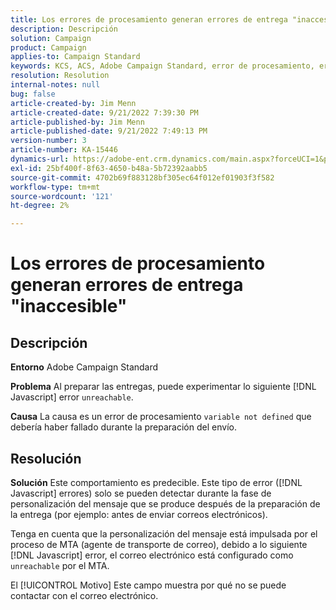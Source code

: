 ```yaml
---
title: Los errores de procesamiento generan errores de entrega "inaccesible"
description: Descripción
solution: Campaign
product: Campaign
applies-to: Campaign Standard
keywords: KCS, ACS, Adobe Campaign Standard, error de procesamiento, error de envío inaccesible
resolution: Resolution
internal-notes: null
bug: false
article-created-by: Jim Menn
article-created-date: 9/21/2022 7:39:30 PM
article-published-by: Jim Menn
article-published-date: 9/21/2022 7:49:13 PM
version-number: 3
article-number: KA-15446
dynamics-url: https://adobe-ent.crm.dynamics.com/main.aspx?forceUCI=1&pagetype=entityrecord&etn=knowledgearticle&id=31bf9718-e539-ed11-9db1-0022480866ad
exl-id: 25bf400f-8f63-4650-b48a-5b72392aabb5
source-git-commit: 4702b69f883128bf305ec64f012ef01903f3f582
workflow-type: tm+mt
source-wordcount: '121'
ht-degree: 2%

---
```


# Los errores de procesamiento generan errores de entrega &quot;inaccesible&quot;

## Descripción


<b>Entorno</b>
Adobe Campaign Standard

<b>Problema</b>
Al preparar las entregas, puede experimentar lo siguiente [!DNL Javascript] error `unreachable`.

<b>Causa</b>
La causa es un error de procesamiento `variable not defined` que debería haber fallado durante la preparación del envío.


## Resolución


<b>Solución</b>
Este comportamiento es predecible. Este tipo de error ([!DNL Javascript] errores) solo se pueden detectar durante la fase de personalización del mensaje que se produce después de la preparación de la entrega (por ejemplo: antes de enviar correos electrónicos).

Tenga en cuenta que la personalización del mensaje está impulsada por el proceso de MTA (agente de transporte de correo), debido a lo siguiente [!DNL Javascript] error, el correo electrónico está configurado como `unreachable` por el MTA.

El [!UICONTROL Motivo] Este campo muestra por qué no se puede contactar con el correo electrónico.
